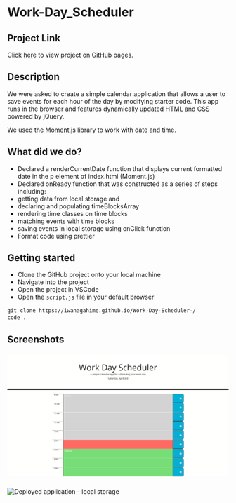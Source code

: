 # Work-Day_Scheduler

## Project Link

Click [here](https://iwanagahime.github.io/Work-Day-Scheduler-/) to view project on GitHub pages.

## Description

We were asked to create a simple calendar application that allows a user to save events for each hour of the day by modifying starter code. This app runs in the browser and features dynamically updated HTML and CSS powered by jQuery.

We used the [Moment.js](https://momentjs.com/) library to work with date and time.

## What did we do?

- Declared a renderCurrentDate function that displays current formatted date in the p element of index.html (Moment.js)
- Declared onReady function that was constructed as a series of steps including:
- getting data from local storage and
- declaring and populating timeBlocksArray
- rendering time classes on time blocks
- matching events with time blocks
- saving events in local storage using onClick function
- Format code using prettier

## Getting started

- Clone the GitHub project onto your local machine
- Navigate into the project
- Open the project in VSCode
- Open the `script.js` file in your default browser

```
git clone https://iwanagahime.github.io/Work-Day-Scheduler-/
code .
```

## Screenshots

###

![Deployed application - color coded time blocks](src=./../assets/images/screenshot-1.png)

###

![Deployed application - local storage](src=./assets/images/screenshot-2.png)
